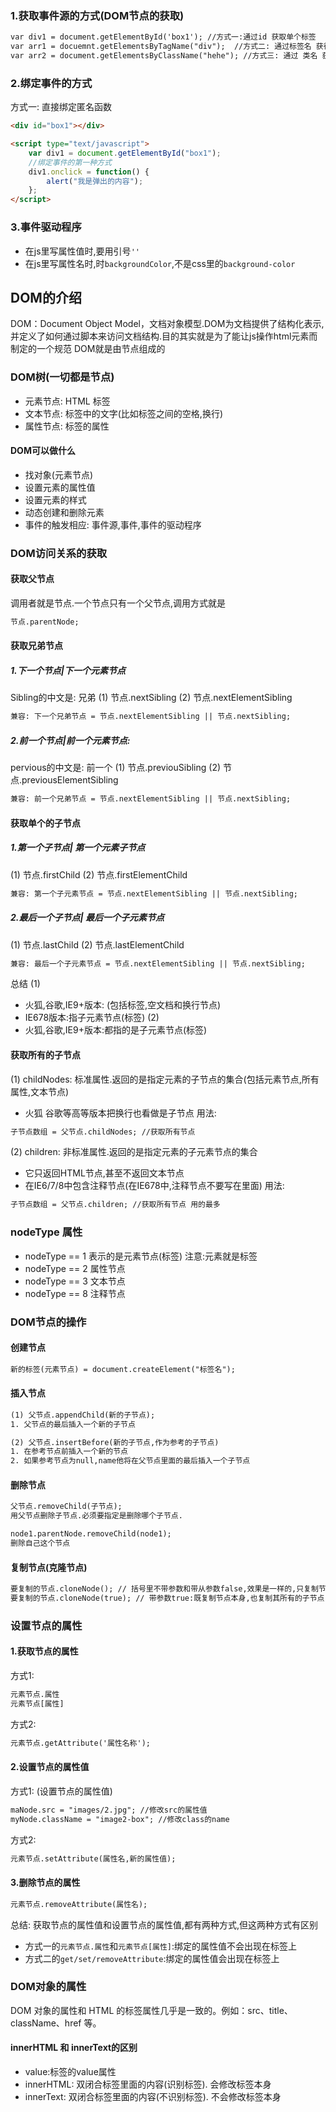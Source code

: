 ### 1.获取事件源的方式(DOM节点的获取)
``` html
var div1 = document.getElementById('box1'); //方式一:通过id 获取单个标签
var arr1 = docuemnt.getElementsByTagName("div");  //方式二: 通过标签名 获得 标签数组,所以有s
var arr2 = document.getElementsByClassName("hehe"); //方式三: 通过 类名 获得 标签数组,所有有s
```
### 2.绑定事件的方式
方式一: 直接绑定匿名函数
``` html
<div id="box1"></div>

<script type="text/javascript">
	var div1 = document.getElementById("box1");
	//绑定事件的第一种方式
	div1.onclick = function() {
		alert("我是弹出的内容");
	};
</script>
```
### 3.事件驱动程序
* 在js里写属性值时,要用引号`''`
* 在js里写属性名时,时`backgroundColor`,不是css里的`background-color`
## DOM的介绍
DOM：Document Object Model，文档对象模型.DOM为文档提供了结构化表示,并定义了如何通过脚本来访问文档结构.目的其实就是为了能让js操作html元素而制定的一个规范
DOM就是由节点组成的
### DOM树(一切都是节点)
* 元素节点: HTML 标签
* 文本节点: 标签中的文字(比如标签之间的空格,换行)
* 属性节点: 标签的属性
#### DOM可以做什么
* 找对象(元素节点)
* 设置元素的属性值
* 设置元素的样式
* 动态创建和删除元素
* 事件的触发相应: 事件源,事件,事件的驱动程序
### DOM访问关系的获取
#### 获取父节点
调用者就是节点.一个节点只有一个父节点,调用方式就是
``` html
节点.parentNode;
```
#### 获取兄弟节点
##### 1.下一个节点|下一个元素节点
Sibling的中文是: 兄弟
(1) 节点.nextSibling
(2) 节点.nextElementSibling
``` html
兼容: 下一个兄弟节点 = 节点.nextElementSibling || 节点.nextSibling;
```
##### 2.前一个节点|前一个元素节点:
pervious的中文是: 前一个
(1) 节点.previouSibling
(2) 节点.previousElementSibling
``` html
兼容: 前一个兄弟节点 = 节点.nextElementSibling || 节点.nextSibling;
```
#### 获取单个的子节点
##### 1.第一个子节点| 第一个元素子节点
(1) 节点.firstChild
(2) 节点.firstElementChild
``` html
兼容: 第一个子元素节点 = 节点.nextElementSibling || 节点.nextSibling;
```
##### 2.最后一个子节点| 最后一个子元素节点
(1) 节点.lastChild
(2) 节点.lastElementChild
``` html
兼容: 最后一个子元素节点 = 节点.nextElementSibling || 节点.nextSibling;
```
总结 (1)
* 火狐,谷歌,IE9+版本: (包括标签,空文档和换行节点)
* IE678版本:指子元素节点(标签)
(2)
* 火狐,谷歌,IE9+版本:都指的是子元素节点(标签)
#### 获取所有的子节点
(1) childNodes: 标准属性.返回的是指定元素的子节点的集合(包括元素节点,所有属性,文本节点)
* 火狐 谷歌等高等版本把换行也看做是子节点
用法:
``` html
子节点数组 = 父节点.childNodes; //获取所有节点
```
(2) children: 非标准属性.返回的是指定元素的子元素节点的集合 
* 它只返回HTML节点,甚至不返回文本节点
* 在IE6/7/8中包含注释节点(在IE678中,注释节点不要写在里面)
用法:
``` html
子节点数组 = 父节点.children; //获取所有节点 用的最多
```
### nodeType 属性
* nodeType == 1 表示的是元素节点(标签) 注意:元素就是标签
* nodeType == 2 属性节点
* nodeType == 3 文本节点
* nodeType == 8 注释节点
### DOM节点的操作
#### 创建节点
``` html
新的标签(元素节点) = document.createElement("标签名");
```
#### 插入节点
``` html
(1) 父节点.appendChild(新的子节点);
1. 父节点的最后插入一个新的子节点
```
``` html
(2) 父节点.insertBefore(新的子节点,作为参考的子节点)
1. 在参考节点前插入一个新的节点
2. 如果参考节点为null,name他将在父节点里面的最后插入一个子节点
```
#### 删除节点
``` html
父节点.removeChild(子节点);
用父节点删除子节点.必须要指定是删除哪个子节点.
```
``` html
node1.parentNode.removeChild(node1);
删除自己这个节点
```
#### 复制节点(克隆节点)
``` html
要复制的节点.cloneNode(); // 括号里不带参数和带从参数false,效果是一样的,只复制节点本身,不复制子节点
要复制的节点.cloneNode(true); // 带参数true:既复制节点本身,也复制其所有的子节点
```
### 设置节点的属性
#### 1.获取节点的属性
方式1:
``` html
元素节点.属性
元素节点[属性]
```
方式2:
``` html
元素节点.getAttribute('属性名称');
```
#### 2.设置节点的属性值
方式1: (设置节点的属性值)
``` html
maNode.src = "images/2.jpg"; //修改src的属性值
myNode.className = "image2-box"; //修改class的name
```
方式2:
``` html
元素节点.setAttribute(属性名,新的属性值);
```
#### 3.删除节点的属性
``` html
元素节点.removeAttribute(属性名);
```
总结:
获取节点的属性值和设置节点的属性值,都有两种方式,但这两种方式有区别
* 方式一的`元素节点.属性`和`元素节点[属性]`:绑定的属性值不会出现在标签上
* 方式二的`get/set/removeAttribute`:绑定的属性值会出现在标签上
### DOM对象的属性
DOM 对象的属性和 HTML 的标签属性几乎是一致的。例如：src、title、className、href 等。
#### innerHTML 和 innerText的区别
* value:标签的value属性
* innerHTML: 双闭合标签里面的内容(识别标签).  会修改标签本身
* innerText: 双闭合标签里面的内容(不识别标签).  不会修改标签本身